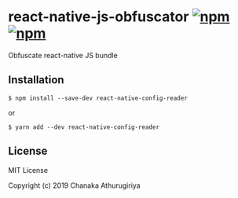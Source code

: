 # react-native-js-obfuscator  [![npm](https://img.shields.io/npm/v/react-native-js-obfuscator.svg)](https://npmjs.com/package/react-native-js-obfuscator)  [![npm](https://img.shields.io/npm/dm/react-native-js-obfuscator.svg)](https://npmjs.com/package/react-native-js-obfuscator)

Obfuscate react-native JS bundle

## Installation

`$ npm install --save-dev react-native-config-reader` 

or

`$ yarn add --dev react-native-config-reader`





## License
MIT License

Copyright (c) 2019 Chanaka Athurugiriya
